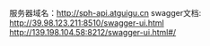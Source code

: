 服务器域名：http://sph-api.atguigu.cn
swagger文档:
http://39.98.123.211:8510/swagger-ui.html
http://139.198.104.58:8212/swagger-ui.html#/